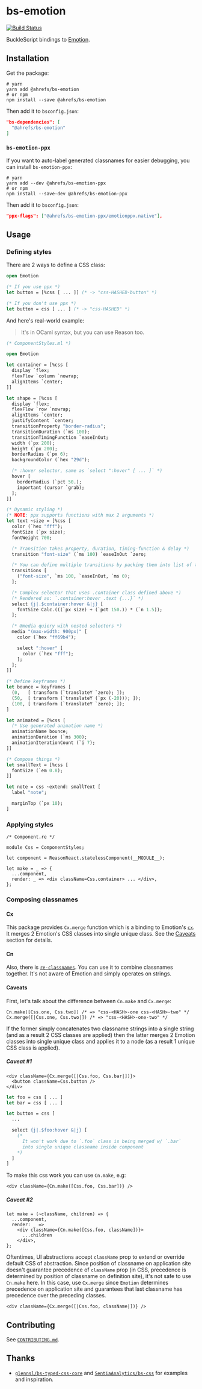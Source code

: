 # bs-emotion

[![Build Status](https://dev.azure.com/igor0048/ahrefs/_apis/build/status/ahrefs.bs-emotion?branchName=master)](https://dev.azure.com/igor0048/ahrefs/_build/latest?definitionId=1&branchName=master)

BuckleScript bindings to [Emotion](https://emotion.sh).

## Installation
Get the package:

```shell
# yarn
yarn add @ahrefs/bs-emotion
# or npm
npm install --save @ahrefs/bs-emotion
```

Then add it to `bsconfig.json`:

```json
"bs-dependencies": [
  "@ahrefs/bs-emotion"
]
```

### `bs-emotion-ppx`
If you want to auto-label generated classnames for easier debugging, you can install `bs-emotion-ppx`:

```shell
# yarn
yarn add --dev @ahrefs/bs-emotion-ppx
# or npm
npm install --save-dev @ahrefs/bs-emotion-ppx
```

Then add it to `bsconfig.json`:

```json
"ppx-flags": ["@ahrefs/bs-emotion-ppx/emotionppx.native"],
```

## Usage
### Defining styles
There are 2 ways to define a CSS class:

```ocaml
open Emotion

(* If you use ppx *)
let button = [%css [ ... ]] (* -> "css-HASHED-button" *)

(* If you don't use ppx *)
let button = css [ ... ] (* -> "css-HASHED" *)
```

And here's real-world example:
> It's in OCaml syntax, but you can use Reason too.

```ocaml
(* ComponentStyles.ml *)

open Emotion

let container = [%css [
  display `flex;
  flexFlow `column `nowrap;
  alignItems `center;
]]

let shape = [%css [
  display `flex;
  flexFlow `row `nowrap;
  alignItems `center;
  justifyContent `center;
  transitionProperty "border-radius";
  transitionDuration (`ms 100);
  transitionTimingFunction `easeInOut;
  width (`px 200);
  height (`px 200);
  borderRadius (`px 6);
  backgroundColor (`hex "29d");

  (* :hover selector, same as `select ":hover" [ ... ]` *)
  hover [
    borderRadius (`pct 50.);
    important (cursor `grab);
  ];
]]

(* Dynamic styling *)
(* NOTE: ppx supports functions with max 2 arguments *)
let text ~size = [%css [
  color (`hex "fff");
  fontSize (`px size);
  fontWeight 700;

  (* Transition takes property, duration, timing-function & delay *)
  transition "font-size" (`ms 100) `easeInOut `zero;

  (* You can define multiple transitions by packing them into list of tuples *)
  transitions [
    ("font-size", `ms 100, `easeInOut, `ms 0);
  ];

  (* Complex selector that uses .container class defined above *)
  (* Rendered as: `.container:hover .text {...}` *)
  select {j|.$container:hover &|j} [
    fontSize Calc.(((`px size) + (`pct 150.)) * (`n 1.5));
  ];

  (* @media quiery with nested selectors *)
  media "(max-width: 900px)" [
    color (`hex "ff69b4");

    select ":hover" [
      color (`hex "fff");
    ];
  ];
]]

(* Define keyframes *)
let bounce = keyframes [
  (0,   [ transform (`translateY `zero); ]);
  (50,  [ transform (`translateY (`px (-20))); ]);
  (100, [ transform (`translateY `zero); ]);
]

let animated = [%css [
  (* Use generated animation name *)
  animationName bounce;
  animationDuration (`ms 300);
  animationIterationCount (`i 7);
]]

(* Compose things *)
let smallText = [%css [
  fontSize (`em 0.8);
]]

let note = css ~extend: smallText [
  label "note";

  marginTop (`px 10);
]
```

### Applying styles
```reason
/* Component.re */

module Css = ComponentStyles;

let component = ReasonReact.statelessComponent(__MODULE__);

let make = _ => {
  ...component,
  render: _ => <div className=Css.container> ... </div>,
};
```

### Composing classnames

#### Cx
This package provides `Cx.merge` function which is a binding to Emotion's [`cx`](https://emotion.sh/docs/cx). It merges 2 Emotion's CSS classes into single unique class. See the [Caveats](#caveats) section for details.

#### Cn
Also, there is [`re-classnames`](https://github.com/alexfedoseev/re-classnames). You can use it to combine classnames together. It's not aware of Emotion and simply operates on strings.

#### Caveats
First, let's talk about the difference between `Cn.make` and `Cx.merge`:

```reason
Cn.make([Css.one, Css.two]) /* => "css-<HASH>-one css-<HASH>-two" */
Cx.merge([|Css.one, Css.two|]) /* => "css-<HASH>-one-two" */
```

If the former simply concatenates two classname strings into a single string (and as a result 2 CSS classes are applied) then the latter merges 2 Emotion classes into single unique class and applies it to a node (as a result 1 unique CSS class is applied).

##### Caveat #1

```reason
<div className={Cx.merge([|Css.foo, Css.bar|])}>
  <button className=Css.button />
</div>
```

```ocaml
let foo = css [ ... ]
let bar = css [ ... ]

let button = css [
  ...

  select {j|.$foo:hover &|j} [
    (*
      It won't work due to `.foo` class is being merged w/ `.bar`
      into single unique classname inside component
    *)
  ]
]
```

To make this css work you can use `Cn.make`, e.g:

```reason
<div className={Cn.make([Css.foo, Css.bar])} />
```

##### Caveat #2

```reason
let make = (~className, children) => {
  ...component,
  render: _ =>
    <div className={Cn.make([Css.foo, className])}>
      ...children
    </div>,
};
```

Oftentimes, UI abstractions accept `className` prop to extend or override default CSS of abstraction. Since position of classname on application site doesn't guarantee precedence of `className` prop (in CSS, precedence is determined by position of classname on definition site), it's not safe to use `Cn.make` here. In this case, use `Cx.merge` since `Emotion` determines precedence on application site and guarantees that last classname has precedence over the preceding classes.

```reason
<div className={Cx.merge([|Css.foo, className|])} />
```

## Contributing

See [`CONTRIBUTING.md`](./CONTRIBUTING.md).

## Thanks
- [`glennsl/bs-typed-css-core`](https://github.com/glennsl/bs-typed-css-core) and [`SentiaAnalytics/bs-css`](https://github.com/SentiaAnalytics/bs-css) for examples and inspiration.
